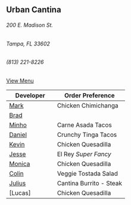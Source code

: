 ## Urban Cantina
###### 200 E. Madison St.
###### Tampa, FL 33602
###### (813) 221-8226

[View Menu](https://store7.geomerx.com/urbancantina/index.cfm?fuseaction=category&categoryID=1)



Developer     | Order Preference
--------------|---------------------
[Mark](http://github.com/mark-smithtb)              | Chicken Chimichanga
[Brad](https://github.com/bself)                    | 
[Minho](https://github.com/minhochoi)               | Carne Asada Tacos
[Daniel](https://github.come/dtartaglia)            | Crunchy Tinga Tacos
[Kevin]()                                           | Chicken Quesadilla
[Jesse](https://github.com/jessecurry)    	        | El Rey *Super Fancy*
[Monica]()                                          | Chicken Quesadilla
[Colin](https://github.com/ColinFendrick)           | Veggie Tostada Salad
[Julius](https://github.com/jbzozowski)             | Cantina Burrito - Steak
[Lucas]                                             | Chicken Quesadilla
